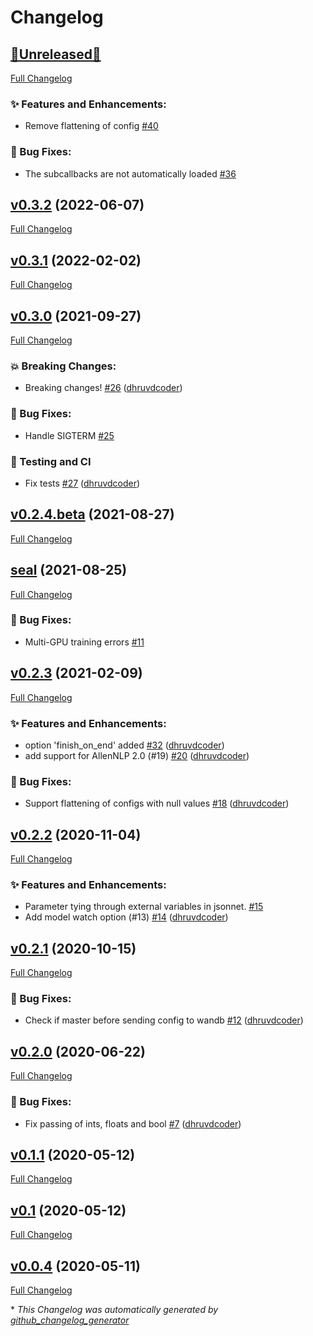 # Changelog

## [🚧Unreleased🚧](https://github.com/dhruvdcoder/wandb-allennlp/tree/HEAD)

[Full Changelog](https://github.com/dhruvdcoder/wandb-allennlp/compare/v0.3.2...HEAD)

### ✨ Features and Enhancements:

- Remove flattening of config [\#40](https://github.com/dhruvdcoder/wandb-allennlp/issues/40)

### 🐛 Bug Fixes:

- The subcallbacks are not automatically loaded [\#36](https://github.com/dhruvdcoder/wandb-allennlp/issues/36)

## [v0.3.2](https://github.com/dhruvdcoder/wandb-allennlp/tree/v0.3.2) (2022-06-07)

[Full Changelog](https://github.com/dhruvdcoder/wandb-allennlp/compare/v0.3.1...v0.3.2)

## [v0.3.1](https://github.com/dhruvdcoder/wandb-allennlp/tree/v0.3.1) (2022-02-02)

[Full Changelog](https://github.com/dhruvdcoder/wandb-allennlp/compare/v0.3.0...v0.3.1)

## [v0.3.0](https://github.com/dhruvdcoder/wandb-allennlp/tree/v0.3.0) (2021-09-27)

[Full Changelog](https://github.com/dhruvdcoder/wandb-allennlp/compare/v0.2.4.beta...v0.3.0)

### 💥 Breaking Changes:

- Breaking changes! [\#26](https://github.com/dhruvdcoder/wandb-allennlp/pull/26) ([dhruvdcoder](https://github.com/dhruvdcoder))

### 🐛 Bug Fixes:

- Handle SIGTERM [\#25](https://github.com/dhruvdcoder/wandb-allennlp/issues/25)

### 👷 Testing and CI

- Fix tests [\#27](https://github.com/dhruvdcoder/wandb-allennlp/pull/27) ([dhruvdcoder](https://github.com/dhruvdcoder))

## [v0.2.4.beta](https://github.com/dhruvdcoder/wandb-allennlp/tree/v0.2.4.beta) (2021-08-27)

[Full Changelog](https://github.com/dhruvdcoder/wandb-allennlp/compare/seal...v0.2.4.beta)

## [seal](https://github.com/dhruvdcoder/wandb-allennlp/tree/seal) (2021-08-25)

[Full Changelog](https://github.com/dhruvdcoder/wandb-allennlp/compare/v0.2.3...seal)

### 🐛 Bug Fixes:

- Multi-GPU training errors [\#11](https://github.com/dhruvdcoder/wandb-allennlp/issues/11)

## [v0.2.3](https://github.com/dhruvdcoder/wandb-allennlp/tree/v0.2.3) (2021-02-09)

[Full Changelog](https://github.com/dhruvdcoder/wandb-allennlp/compare/v0.2.2...v0.2.3)

### ✨ Features and Enhancements:

- option 'finish\_on\_end' added [\#32](https://github.com/dhruvdcoder/wandb-allennlp/pull/32) ([dhruvdcoder](https://github.com/dhruvdcoder))
- add support for AllenNLP 2.0 \(\#19\) [\#20](https://github.com/dhruvdcoder/wandb-allennlp/pull/20) ([dhruvdcoder](https://github.com/dhruvdcoder))

### 🐛 Bug Fixes:

- Support flattening of configs with null values [\#18](https://github.com/dhruvdcoder/wandb-allennlp/pull/18) ([dhruvdcoder](https://github.com/dhruvdcoder))

## [v0.2.2](https://github.com/dhruvdcoder/wandb-allennlp/tree/v0.2.2) (2020-11-04)

[Full Changelog](https://github.com/dhruvdcoder/wandb-allennlp/compare/v0.2.1...v0.2.2)

### ✨ Features and Enhancements:

- Parameter tying through external variables in jsonnet. [\#15](https://github.com/dhruvdcoder/wandb-allennlp/issues/15)
- Add model watch option \(\#13\) [\#14](https://github.com/dhruvdcoder/wandb-allennlp/pull/14) ([dhruvdcoder](https://github.com/dhruvdcoder))

## [v0.2.1](https://github.com/dhruvdcoder/wandb-allennlp/tree/v0.2.1) (2020-10-15)

[Full Changelog](https://github.com/dhruvdcoder/wandb-allennlp/compare/v0.2.0...v0.2.1)

### 🐛 Bug Fixes:

- Check if master before sending config to wandb [\#12](https://github.com/dhruvdcoder/wandb-allennlp/pull/12) ([dhruvdcoder](https://github.com/dhruvdcoder))

## [v0.2.0](https://github.com/dhruvdcoder/wandb-allennlp/tree/v0.2.0) (2020-06-22)

[Full Changelog](https://github.com/dhruvdcoder/wandb-allennlp/compare/v0.1.1...v0.2.0)

### 🐛 Bug Fixes:

- Fix passing of ints, floats and bool [\#7](https://github.com/dhruvdcoder/wandb-allennlp/pull/7) ([dhruvdcoder](https://github.com/dhruvdcoder))

## [v0.1.1](https://github.com/dhruvdcoder/wandb-allennlp/tree/v0.1.1) (2020-05-12)

[Full Changelog](https://github.com/dhruvdcoder/wandb-allennlp/compare/v0.1...v0.1.1)

## [v0.1](https://github.com/dhruvdcoder/wandb-allennlp/tree/v0.1) (2020-05-12)

[Full Changelog](https://github.com/dhruvdcoder/wandb-allennlp/compare/v0.0.4...v0.1)

## [v0.0.4](https://github.com/dhruvdcoder/wandb-allennlp/tree/v0.0.4) (2020-05-11)

[Full Changelog](https://github.com/dhruvdcoder/wandb-allennlp/compare/2f080f0ea27060f33de4f083a4e086e56e50416d...v0.0.4)



\* *This Changelog was automatically generated by [github_changelog_generator](https://github.com/github-changelog-generator/github-changelog-generator)*
